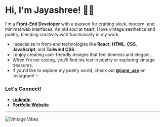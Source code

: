 # Hi, I'm Jayashree! 🌸✨  

I'm a **Front-End Developer** with a passion for crafting sleek, modern, and minimal web interfaces. An old soul at heart, I love vintage aesthetics and poetry, blending creativity with functionality in my work.  

- I specialize in front-end technologies like **React**, **HTML**, **CSS**, **JavaScript**, and **Tailwind CSS**.  
- I enjoy creating user-friendly designs that feel timeless and elegant.  
- When I'm not coding, you'll find me lost in poetry or exploring vintage treasures.
- If you'd like to explore my poetry world, check out **[@june_uze](https://instagram.com/june_uze)** on Instagram! ✨  

### Let's Connect!  
- [**LinkedIn**](https://www.linkedin.com/in/pedini-jayashree/)  
- [**Portfolio Website**](https://jayashreep.vercel.app/)  

---

![Vintage Vibes](https://media0.giphy.com/media/v1.Y2lkPTc5MGI3NjExZjNoemE0bWhlbnJvZHFwaTh0a2h1YWE1aDlxdTN5eDU3ZTFyOXAzZSZlcD12MV9pbnRlcm5hbF9naWZfYnlfaWQmY3Q9Zw/JEhCPFfqi2Hy8/giphy.gif)  

